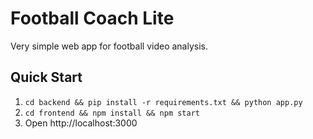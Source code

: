 # Football Coach Lite
Very simple web app for football video analysis.

## Quick Start
1. `cd backend && pip install -r requirements.txt && python app.py`
2. `cd frontend && npm install && npm start`
3. Open http://localhost:3000
